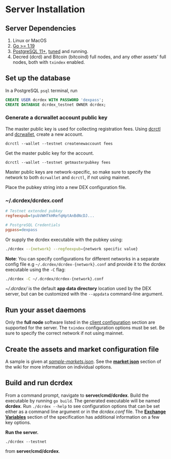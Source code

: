 # Server Installation

## Server Dependencies

1. Linux or MacOS
2. [Go >= 1.19](https://golang.org/doc/install)
3. [PostgreSQL 11+](https://www.postgresql.org/download/), [tuned](https://pgtune.leopard.in.ua/) and running.
4. Decred (dcrd) and Bitcoin (bitcoind) full nodes, and any other assets' full nodes, both with `txindex` enabled.

## Set up the database

In a PostgreSQL `psql` terminal, run

```sql
CREATE USER dcrdex WITH PASSWORD 'dexpass';
CREATE DATABASE dcrdex_testnet OWNER dcrdex;
```

### Generate a dcrwallet account public key

The master public key is used for collecting registration fees.
Using [dcrctl](https://docs.decred.org/wallets/cli/dcrctl-basics/)
and [dcrwallet](https://github.com/decred/dcrwallet),
create a new account.

`dcrctl --wallet --testnet createnewaccount fees`

Get the master public key for the account.

`dcrctl --wallet --testnet getmasterpubkey fees`

Master public keys are network-specific, so make sure to specify the network
to both `dcrwallet` and `dcrctl`, if not using mainnet.

Place the pubkey string into a new DEX configuration file.

### ~/.dcrdex/dcrdex.conf

```ini
# Testnet extended pubkey
regfeexpub=tpubVWHTkHRefqHptAnBdNcDJ...

# PostgreSQL Credentials
pgpass=dexpass
```

Or supply the dcrdex executable with the pubkey using:

```sh
./dcrdex --{network} --regfeexpub={network specific value}
```

**Note**: You can specify configurations for different networks in a separate config file e.g `~/.dcrdex/dcrdex-{network}.conf` and provide it to the dcrdex executable using the `-C` flag:

```sh
./dcrdex -C ~/.dcrdex/dcrdex-{network}.conf
```

*~/.dcrdex/* is the default **app data directory** location used by the
DEX server, but can be customized with the `--appdata` command-line argument.

## Run your asset daemons

Only the **full node** software listed in the [client configuration](https://github.com/decred/dcrdex/wiki/Client-Installation-and-Configuration#optional-external-software)
section are supported for the server. The `txindex` configuration options must
be set. Be sure to specify the correct network if not using mainnet.

## Create the assets and market configuration file

A sample is given at
[*sample-markets.json*](server/cmd/dcrdex/sample-markets.json). See the
[**market json**](https://github.com/decred/dcrdex/wiki/Server-Admin#markets-json) section of the wiki for
more information on individual options.

## Build and run dcrdex

From a command prompt, navigate to **server/cmd/dcrdex**. Build the executable
by running `go build`. The generated executable will be named **dcrdex**. Run
`./dcrdex --help` to see configuration options that can be set either as a
command line argument or in the *dcrdex.conf* file. The
[**Exchange Variables**](https://github.com/decred/dcrdex/blob/master/spec/admin.mediawiki) section of the specification has
additional information on a few key options.

**Run the server.**

`./dcrdex --testnet`

from **server/cmd/dcrdex**.
